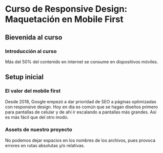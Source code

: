 # Curso de Responsive Design: Maquetación en Mobile First

## Bievenida al curso

### Introducción al curso

Más del 50% del contenido en internet se consume en dispositivos móviles.

## Setup inicial

### El valor del mobile first

Desde 2018, Google empezó a dar prioridad de SEO a páginas optimizadas con responsive design.
Hoy en día es común que se hagan diseños primero para pantallas de celular y de ahí ir escalando a pantallas más grandes. Así es más fácil que del otro modo.

### Assets de nuestro proyecto

No podemos dejar espacios en los nombres de los archivos, pues provoca errores en rutas absolutas y/o relativas.
